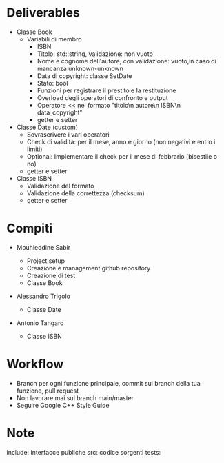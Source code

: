 # Deliverables

- Classe Book
    - Variabili di membro
        - ISBN
        - Titolo: std::string, validazione: non vuoto
        - Nome e cognome dell'autore, con validazione: vuoto,in caso di mancanza unknown-unknown
        - Data di copyright: classe SetDate
        - Stato: bool
        - Funzioni per registrare il prestito e la restituzione
        - Overload degli operatori di confronto e output
        - Operatore << nel formato "titolo\n autore\n ISBN\n data_copyright"
        - getter e setter
- Classe Date (custom)
    - Sovrascrivere i vari operatori
    - Check di validità: per il mese, anno e giorno (non negativi e entro i limiti)
    - Optional: Implementare il check per il mese di febbrario (bisestile o no)
    - getter e setter
- Classe ISBN
    - Validazione del formato
    - Validazione della correttezza (checksum)
    - getter e setter

# Compiti

- Mouhieddine Sabir

    - Project setup
    - Creazione e management github repository
    - Creazione di test
    - Classe Book

- Alessandro Trigolo

    - Classe Date

- Antonio Tangaro

    - Classe ISBN

# Workflow

- Branch per ogni funzione principale, commit sul branch della tua funzione, pull request
- Non lavorare mai sul branch main/master
- Seguire Google C++ Style Guide

# Note
include: interfacce publiche
src: codice sorgenti
tests: 